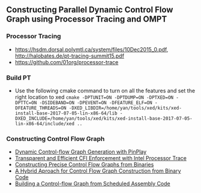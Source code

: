 ## Constructing Parallel Dynamic Control Flow Graph using Processor Tracing and OMPT



### Processor Tracing
 * https://hsdm.dorsal.polymtl.ca/system/files/10Dec2015_0.pdf, http://halobates.de/pt-tracing-summit15.pdf
 * https://github.com/01org/processor-trace
 
### Build PT
 * Use the following cmake command to turn on all the features and set the right location to xed
 ``
 cmake -DPTUNIT=ON -DPTDUMP=ON -DPTXED=ON -DPTTC=ON -DSIDEBAND=ON -DPEVENT=ON -DFEATURE_ELF=ON -DFEATURE_THREADS=ON -DXED_LIBDIR=/home/yan/tools/xed/kits/xed-install-base-2017-07-05-lin-x86-64/lib -DXED_INCLUDE=/home/yan/tools/xed/kits/xed-install-base-2017-07-05-lin-x86-64/include/xed ..
 ``
 
 ### Constructing Control Flow Graph 
 * [Dynamic Control-flow Graph Generation with PinPlay](https://software.intel.com/en-us/articles/pintool-dcfg)
 * [Transparent and Efficient CFI Enforcement with Intel Processor Trace](http://ipads.se.sjtu.edu.cn/lib/exe/fetch.php?media=publications:flowguard.pdf)
 * [Constructing Precise Control Flow Graphs from Binaries](https://pdfs.semanticscholar.org/1181/432dee62981c5a8ed5e9c16ec0a556f56b77.pdf)
 * [A Hybrid Aproach for Control Flow Graph Construction from
Binary Code](http://www.jaist.ac.jp/~mizuhito/papers/conference/APSEC13.pdf)
 * [Building a Control-flow Graph from Scheduled Assembly Code](http://www.hipersoft.rice.edu/grads/publications/pldicfg4.pdf)
 

